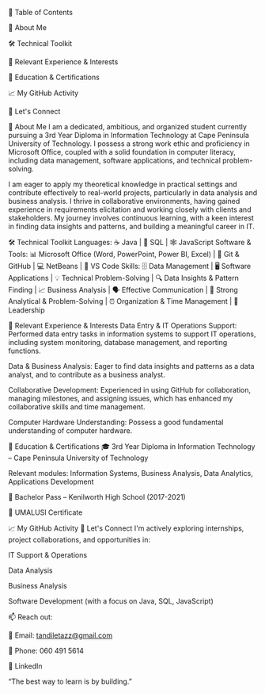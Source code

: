 🧭 Table of Contents

📌 About Me

🛠 Technical Toolkit

📂 Relevant Experience & Interests

🧾 Education & Certifications

📈 My GitHub Activity

🤝 Let's Connect

📌 About Me
I am a dedicated, ambitious, and organized student currently pursuing a 3rd Year Diploma in Information Technology at Cape Peninsula University of Technology. I possess a strong work ethic and proficiency in Microsoft Office, coupled with a solid foundation in computer literacy, including data management, software applications, and technical problem-solving.

I am eager to apply my theoretical knowledge in practical settings and contribute effectively to real-world projects, particularly in data analysis and business analysis. I thrive in collaborative environments, having gained experience in requirements elicitation and working closely with clients and stakeholders. My journey involves continuous learning, with a keen interest in finding data insights and patterns, and building a meaningful career in IT.

🛠 Technical Toolkit
Languages: ☕ Java | 🐘 SQL | 🕸️ JavaScript
Software & Tools: 📊 Microsoft Office (Word, PowerPoint, Power BI, Excel) | 🐙 Git & GitHub | 💻 NetBeans | 📝 VS Code
Skills: 🗄️ Data Management | 🖥️ Software Applications | 💡 Technical Problem-Solving | 🔍 Data Insights & Pattern Finding | 📈 Business Analysis | 🗣️ Effective Communication | 💪 Strong Analytical & Problem-Solving | ⏰ Organization & Time Management | 🌟 Leadership

📂 Relevant Experience & Interests
Data Entry & IT Operations Support: Performed data entry tasks in information systems to support IT operations, including system monitoring, database management, and reporting functions.

Data & Business Analysis: Eager to find data insights and patterns as a data analyst, and to contribute as a business analyst.

Collaborative Development: Experienced in using GitHub for collaboration, managing milestones, and assigning issues, which has enhanced my collaborative skills and time management.

Computer Hardware Understanding: Possess a good fundamental understanding of computer hardware.

🧾 Education & Certifications
🎓 3rd Year Diploma in Information Technology – Cape Peninsula University of Technology

Relevant modules: Information Systems, Business Analysis, Data Analytics, Applications Development

🏫 Bachelor Pass – Kenilworth High School (2017-2021)

📜 UMALUSI Certificate

📈 My GitHub Activity
🤝 Let's Connect
I'm actively exploring internships, project collaborations, and opportunities in:

IT Support & Operations

Data Analysis

Business Analysis

Software Development (with a focus on Java, SQL, JavaScript)

📫 Reach out:

📧 Email: tandiletazz@gmail.com

📱 Phone: 060 491 5614

🔗 LinkedIn

“The best way to learn is by building.”
